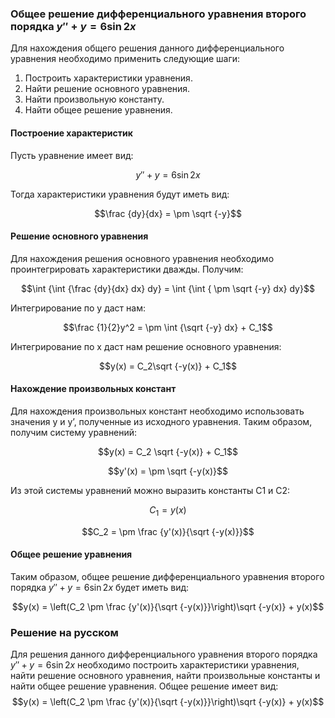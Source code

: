 

### Общее решение дифференциального уравнения второго порядка $y'' + y = 6\sin 2x$

Для нахождения общего решения данного дифференциального уравнения необходимо применить следующие шаги:

1. Построить характеристики уравнения.
2. Найти решение основного уравнения.
3. Найти произвольную константу.
4. Найти общее решение уравнения.

#### Построение характеристик

Пусть уравнение имеет вид:

$$y'' + y = 6\sin 2x$$

Тогда характеристики уравнения будут иметь вид:

$$\frac {dy}{dx} = \pm \sqrt {-y}$$

#### Решение основного уравнения

Для нахождения решения основного уравнения необходимо проинтегрировать характеристики дважды. Получим:

$$\int {\int {\frac {dy}{dx} dx} dy} = \int {\int { \pm \sqrt {-y} dx} dy}$$

Интегрирование по y даст нам:

$$\frac {1}{2}y^2 = \pm \int {\sqrt {-y} dx} + C_1$$

Интегрирование по x даст нам решение основного уравнения:

$$y(x) = C_2\sqrt {-y(x)} + C_1$$

#### Нахождение произвольных констант

Для нахождения произвольных констант необходимо использовать значения y и y’, полученные из исходного уравнения. Таким образом, получим систему уравнений:

$$y(x) = C_2 \sqrt {-y(x)} + C_1$$

$$y'(x) = \pm \sqrt {-y(x)}$$

Из этой системы уравнений можно выразить константы C1 и C2:

$$C_1 = y(x)$$

$$C_2 = \pm \frac {y'(x)}{\sqrt {-y(x)}}$$

#### Общее решение уравнения

Таким образом, общее решение дифференциального уравнения второго порядка $y'' + y = 6\sin 2x$ будет иметь вид:

$$y(x) = \left(C_2 \pm \frac {y'(x)}{\sqrt {-y(x)}}\right)\sqrt {-y(x)} + y(x)$$

### Решение на русском

Для решения данного дифференциального уравнения второго порядка $y'' + y = 6\sin 2x$ необходимо построить характеристики уравнения, найти решение основного уравнения, найти произвольные константы и найти общее решение уравнения. Общее решение имеет вид: $$y(x) = \left(C_2 \pm \frac {y'(x)}{\sqrt {-y(x)}}\right)\sqrt {-y(x)} + y(x)$$